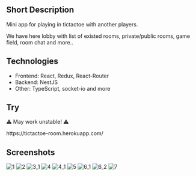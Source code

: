 ## Short Description

Mini app for playing in tictactoe with another players.
<p>We have here lobby with list of existed rooms, private/public rooms, game field, room chat and more..</p>

## Technologies

- Frontend: React, Redux, React-Router
- Backend: NestJS
- Other: TypeScript, socket-io and more

## Try

:warning: May work unstable! :warning:
<p>https://tictactoe-room.herokuapp.com/</p>

## Screenshots

![1](https://user-images.githubusercontent.com/5816241/126907414-594baba3-aebe-4aea-a266-636ab6253985.png)
![2](https://user-images.githubusercontent.com/5816241/126907424-81ef79f8-f7aa-40b5-9eea-45eec4843622.png)
![3_1](https://user-images.githubusercontent.com/5816241/126907437-0da0d65d-af47-4304-b903-d304e3e50236.png)
![4](https://user-images.githubusercontent.com/5816241/126907446-a15ac03b-853c-4169-9c62-10c5fef40bf4.png)
![4_1](https://user-images.githubusercontent.com/5816241/126907457-a804a17e-5ee2-44c8-ab12-7cdd686a5536.png)
![5](https://user-images.githubusercontent.com/5816241/126907460-a0ff76b0-667c-4348-b650-34ff6b57b023.png)
![6_1](https://user-images.githubusercontent.com/5816241/126907463-589efff2-4f07-4f77-b0eb-96bdd05cdbc4.png)
![6_2](https://user-images.githubusercontent.com/5816241/126907464-ed4ff893-f641-4c94-8d4b-3896d8816a32.png)
![7](https://user-images.githubusercontent.com/5816241/126907467-a23948c8-af19-4d65-a46b-7461e77bba4c.png)



